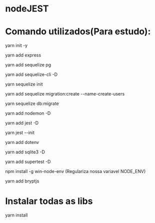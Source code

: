 # nodeJEST

# Comando utilizados(Para estudo):

yarn init -y

yarn add express

yarn add sequelize pg

yarn add sequelize-cli -D

yarn sequelize init

yarn add sequelize migration:create --name-create-users

yarn sequelize db:migrate

yarn add nodemon -D

yarn add jest -D

yarn jest --init

yarn add dotenv

yarn add sqlite3 -D

yarn add supertest -D

npm install -g win-node-env (Regulariza nossa variavel NODE_ENV)

yarn add bryptjs

# Instalar todas as libs 

yarn install
